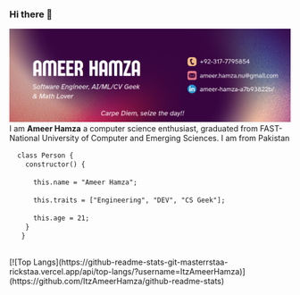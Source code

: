 ### Hi there 👋

![coverphoto](https://github.com/ItzAmeerHamza/ItzAmeerHamza/blob/main/coverphoto.png)
<br />
I am __Ameer Hamza__ a computer science enthusiast, graduated from FAST-National University of Computer and Emerging Sciences. I am from Pakistan
```
  class Person {
    constructor() {

      this.name = "Ameer Hamza";

      this.traits = ["Engineering", "DEV", "CS Geek"];

      this.age = 21;                                                      
    }
   }
 ```
<!-- ![Anurag's GitHub stats](https://github-readme-stats.vercel.app/api?username=ItzAmeerHamza&show_icons=true&theme=radical) -->
 <br />
 [![Top Langs](https://github-readme-stats-git-masterrstaa-rickstaa.vercel.app/api/top-langs/?username=ItzAmeerHamza)](https://github.com/ItzAmeerHamza/github-readme-stats)
<!--
**ItzAmeerHamza/ItzAmeerHamza** is a ✨ _special_ ✨ repository because its `README.md` (this file) appears on your GitHub profile.


Here are some ideas to get you started:

- 🔭 I’m currently working on ...
- 🌱 I’m currently learning ...
- 👯 I’m looking to collaborate on ...
- 🤔 I’m looking for help with ...
- 💬 Ask me about ...
- 📫 How to reach me: ...
- 😄 Pronouns: ...
- ⚡ Fun fact: ...
-->
